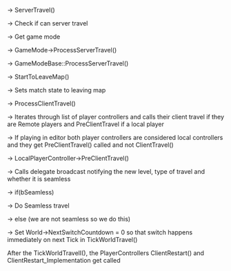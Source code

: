 -&gt; ServerTravel()

-&gt; Check if can server travel

-&gt; Get game mode

-&gt; GameMode-&gt;ProcessServerTravel()

-&gt; GameModeBase::ProcessServerTravel()

-&gt; StartToLeaveMap()

-&gt; Sets match state to leaving map

-&gt; ProcessClientTravel()

-&gt; Iterates through list of player controllers and calls their client travel if they are Remote players and PreClientTravel if a local player

-&gt; If playing in editor both player controllers are considered local controllers and they get PreClientTravel() called and not ClientTravel()

-&gt; LocalPlayerController-&gt;PreClientTravel()

-&gt; Calls delegate broadcast notifying the new level, type of travel and whether it is seamless

-&gt; if(bSeamless)

-&gt; Do Seamless travel

-&gt; else (we are not seamless so we do this)

-&gt; Set World-&gt;NextSwitchCountdown = 0 so that switch happens immediately on next Tick in TickWorldTravel()

After the TickWorldTravelI(), the PlayerControllers ClientRestart() and ClientRestart_Implementation get called
